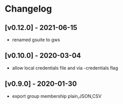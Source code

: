 # Changelog

## [v0.12.0] - 2021-06-15

- renamed gsuite to gws

## [v0.10.0] - 2020-03-04

- allow local credentials file and via -credentials flag

## [v0.9.0] - 2020-01-30

- export group membership plain,JSON,CSV